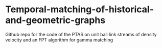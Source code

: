 # Temporal-matching-of-historical-and-geometric-graphs
Github repo for the code of the PTAS on unit ball link streams of density velocity and an FPT algorithm for gamma matching 
